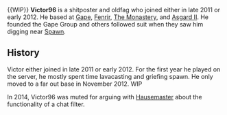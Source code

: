 {{WIP}}
**Victor96** is a shitposter and oldfag who joined either in late 2011 or early 2012. He based at [Gape](https://2b2t.miraheze.org/wiki/Gape_Group), [Fenrir](https://2b2t.miraheze.org/wiki/Fenrir), [The Monastery](https://2b2t.miraheze.org/wiki/The_Monastery), and [Asgard II](https://2b2t.miraheze.org/wiki/Asgard_II). He founded the Gape Group and others followed suit when they saw him digging near [Spawn](https://2b2t.miraheze.org/wiki/Spawn).

## History
Victor either joined in late 2011 or early 2012. For the first year he played on the server, he mostly spent time lavacasting and griefing spawn. He only moved to a far out base in November 2012. WIP

In 2014, Victor96 was muted for arguing with [Hausemaster](https://2b2t.miraheze.org/wiki/Hausemaster) about the functionality of a chat filter.